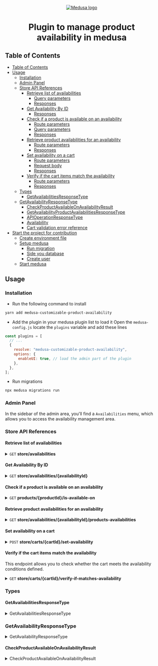 <p align="center">
  <a href="https://www.medusajs.com">
  <picture>
    <source media="(prefers-color-scheme: dark)" srcset="https://user-images.githubusercontent.com/59018053/229103275-b5e482bb-4601-46e6-8142-244f531cebdb.svg">
    <source media="(prefers-color-scheme: light)" srcset="https://user-images.githubusercontent.com/59018053/229103726-e5b529a3-9b3f-4970-8a1f-c6af37f087bf.svg">
    <img alt="Medusa logo" src="https://user-images.githubusercontent.com/59018053/229103726-e5b529a3-9b3f-4970-8a1f-c6af37f087bf.svg">
    </picture>
  </a>
</p>

<h1 align="center">
  Plugin to manage product availability in medusa
</h1>

## Table of Contents

- [Table of Contents](#table-of-contents)
- [Usage](#usage)
  - [Installation](#installation)
  - [Admin Panel](#admin-panel)
  - [Store API References](#store-api-references)
    - [Retrieve list of availabilities](#retrieve-list-of-availabilities)
      - [Query parameters](#query-parameters)
      - [Responses](#responses)
    - [Get Availability By ID](#get-availability-by-id)
      - [Responses](#responses-1)
    - [Check if a product is available on an availability](#check-if-a-product-is-available-on-an-availability)
      - [Route parameters](#route-parameters)
      - [Query parameters](#query-parameters-1)
      - [Responses](#responses-2)
    - [Retrieve product availabilities for an availability](#retrieve-product-availabilities-for-an-availability)
      - [Route parameters](#route-parameters-1)
      - [Responses](#responses-3)
    - [Set availability on a cart](#set-availability-on-a-cart)
      - [Route parameters](#route-parameters-2)
      - [Request body](#request-body)
      - [Responses](#responses-4)
    - [Verify if the cart items match the availability](#verify-if-the-cart-items-match-the-availability)
      - [Route parameters](#route-parameters-3)
      - [Responses](#responses-5)
  - [Types](#types)
    - [GetAvailabilitiesResponseType](#getavailabilitiesresponsetype)
  - [GetAvailabilityResponseType](#getavailabilityresponsetype)
    - [CheckProductAvailableOnAvailabilityResult](#checkproductavailableonavailabilityresult)
    - [GetAvailabilityProductAvailabilitiesResponseType](#getavailabilityproductavailabilitiesresponsetype)
    - [APIOperationResponseType](#apioperationresponsetype)
    - [Availability](#availability)
    - [Cart validation error reference](#cart-validation-error-reference)
- [Start the project for contribution](#start-the-project-for-contribution)
  - [Create environment file](#create-environment-file)
  - [Setup medusa](#setup-medusa)
    - [Run migration](#run-migration)
    - [Side you database](#side-you-database)
    - [Create user](#create-user)
  - [Start medusa](#start-medusa)

## Usage

### Installation

- Run the following command to install

```bash
yarn add medusa-customizable-product-availability
```

- Add the plugin in your medusa plugin list to load it
  Open the `medusa-config.js` locate the `plugins` variable and add these lines

```js
const plugins = [
  // ...
  {
    resolve: "medusa-customizable-product-availability",
    options: {
      enableUI: true, // load the admin part of the plugin
    },
  },
];
```

- Run migrations

```bash
npx medusa migrations run
```

### Admin Panel

In the sidebar of the admin area, you'll find a `Availabilities` menu, which allows you to access the availability management area.

### Store API References

#### Retrieve list of availabilities

<details>
  <summary>
    <code>GET</code>
      <b>store/availabilities</b>
  </summary>

##### Query parameters

> | name       | type     | data type | description                                                                                                  |
> | ---------- | -------- | --------- | ------------------------------------------------------------------------------------------------------------ |
> | page       | optional | number    | The current page of the list. The default is `0`                                                             |
> | limit      | optional | number    | The size of the result                                                                                       |
> | forProduct | optional | string    | Allow to filter and only get availabilities related to a product. `forProduct` must be the id of the product |

##### Responses

> | http code | content-type       | response                                                        |
> | --------- | ------------------ | --------------------------------------------------------------- |
> | `200`     | `application/json` | [GetAvailabilitiesResponseType](#getavailabilitiesresponsetype) |

</details>

#### Get Availability By ID

<details>
  <summary>
    <code>GET</code>
      <b>store/availabilities/{availabilityId}</b>
  </summary>

##### Responses

> | http code | content-type       | response                                                    |
> | --------- | ------------------ | ----------------------------------------------------------- |
> | `200`     | `application/json` | [GetAvailabilityResponseType](#getavailabilityresponsetype) |

</details>

#### Check if a product is available on an availability

<details>
  <summary>
    <code>GET</code>
      <b>products/{productId}/is-available-on</b>
  </summary>

##### Route parameters

> | name      | type    | data type | description                                                |
> | --------- | ------- | --------- | ---------------------------------------------------------- |
> | productId | require | string    | The ID of the product whose availability you wish to check |

##### Query parameters

> | name           | type     | data type | description                               |
> | -------------- | -------- | --------- | ----------------------------------------- |
> | availabilityId | required | string    | The ID of the availability to be checked. |

##### Responses

> | http code | content-type       | response                                                                                |
> | --------- | ------------------ | --------------------------------------------------------------------------------------- |
> | `200`     | `application/json` | [CheckProductAvailableOnAvailabilityResult](#checkproductavailableonavailabilityresult) |

</details>

#### Retrieve product availabilities for an availability

<details>
  <summary>
    <code>GET</code>
      <b>store/availabilities/{availabilityId}/products-availabilities</b>
  </summary>

##### Route parameters

- `availabilityId` the id of the availability

##### Responses

> | http code | content-type       | response                                                                           |
> | --------- | ------------------ | ---------------------------------------------------------------------------------- |
> | `200`     | `application/json` | [GetAvailabilityProductAvailabilitiesResponseType](#getavailabilitiesresponsetype) |

</details>

#### Set availability on a cart

<details>
  <summary>
    <code>POST</code>
      <b>store/carts/{cartId}/set-availability</b>

  </summary>

##### Route parameters

- `cartId` the cart identifier on which you wish to define availability

##### Request body

> Must be a JSON object. Ensure that the `Content-Type` header is set `application/json`

> | property       | description                |
> | -------------- | -------------------------- |
> | availabilityId | The id of the availability |

##### Responses

> | http code | content-type       | response                                                                           |
> | --------- | ------------------ | ---------------------------------------------------------------------------------- |
> | `200`     | `application/json` | [GetAvailabilityProductAvailabilitiesResponseType](#getavailabilitiesresponsetype) |

</details>

#### Verify if the cart items match the availability

This endpoint allows you to check whether the cart meets the availability conditions defined.

<details>
  <summary>
    <code>GET</code>
      <b>store/carts/{cartId}/verify-if-matches-availability</b>

  </summary>

##### Route parameters

- `cartId` the cart identifier on which you wish to define availability

##### Responses

> | http code | content-type       | response                                                                         |
> | --------- | ------------------ | -------------------------------------------------------------------------------- |
> | `200`     | `application/json` | [APIOperationResponseType](#apioperationresponsetype)                            |
> | `400`     | `application/json` | [Reed more on cart validation error reference](#cart-validation-error-reference) |

</details>

### Types

#### GetAvailabilitiesResponseType

<details>
  <summary> GetAvailabilitiesResponseType </summary>

```ts
export interface GetAvailabilitiesResponseType {
  data: GetAvailabilitiesResponseData;
}

export interface GetAvailabilitiesResponseData {
  availabilities: Omit<Availability, "availabilityProducts">[];
  totalCount: number;
}
```

</details>

### GetAvailabilityResponseType

<details>
  <summary> GetAvailabilityResponseType </summary>

```ts
export interface GetAvailabilityResponseType {
  data: Omit<Availability, "availabilityProducts">;
}
```

</details>

#### CheckProductAvailableOnAvailabilityResult

<details>
  <summary> CheckProductAvailableOnAvailabilityResult </summary>

```ts
export interface CheckProductAvailableOnAvailabilityResult {
  data: {
    exists: boolean;
  };
}
```

#### GetAvailabilityProductAvailabilitiesResponseType

<details>
  <summary> GetAvailabilityProductAvailabilitiesResponseType </summary>

```ts
export interface GetAvailabilityProductAvailabilitiesResponseType {
  data: AvailabilityProduct[];
}
```

</details>

#### APIOperationResponseType

<details>
  <summary> APIOperationResponseType </summary>

```ts
export interface APIOperationResponseType {
  data: {
    success: boolean;
  };
}
```

</details>

#### Availability

<details>
  <summary> Availability </summary>

```ts
export interface Availability {
  id: string;
  created_at: Date;
  updated_at: Date;
  status: string;
  date: Date;
  availabilityProducts: AvailabilityProduct[];
}

export interface AvailabilityProduct {
  id: string;
  created_at: Date;
  updated_at: Date;
  quantity: number;
  product: Product; // medusa product
}
```

</details>

#### Cart validation error reference

The errors listed here are those related to the validation of the cart in relation to the defined availability.
The validation of the cart is done while completing it.

When a validation error is triggered, the HTTP code of the response is `422`.
And the response is in the form of

```ts
enum CartValidationErrorCode {
  AVAILABILITY_EXPIRED = "AVAILABILITY_EXPIRED",
  AVAILABILITY_INACTIVE = "AVAILABILITY_INACTIVE",
  AVAILABILITY_NOT_SET_ON_CART = "AVAILABILITY_NOT_SET_ON_CART",
  PRODUCT_NOT_AVAILABLE_ON_AVAILABILITY = "PRODUCT_NOT_AVAILABLE_ON_AVAILABILITY",
  PRODUCT_NO_LONGER_AVAILABLE_ON_AVAILABILITY = "PRODUCT_NO_LONGER_AVAILABLE_ON_AVAILABILITY",
  AVAILABLE_QUANTITY_EXCEEDED = "AVAILABLE_QUANTITY_EXCEEDED",
}

type ErrorResponse {
  message: string;
  code: CartValidationErrorCode;
  payload?: object;
}
```

The `payload` property provides more information about the error, which can be used to provide more edifying information to the user. This property can vary depending on the error.

Error codes details

- `AVAILABILITY_EXPIRED` the date defined on the availability is passed
- `AVAILABILITY_INACTIVE` the availability is disabled by the admin
- `AVAILABILITY_NOT_SET_ON_CART` you don't define an availability on the cart you are trying to complete. See how [here](#set-availability-on-a-cart)
- `PRODUCT_NOT_AVAILABLE_ON_AVAILABILITY` a product of the cart is not defined as available on the availability defined on the cart
  In this case the payload is in this form

```ts
type Payload = {
  productTitle: string; // the title of the product
};
```

- `PRODUCT_NO_LONGER_AVAILABLE_ON_AVAILABILITY` the availability quantity defined for the product is out of stock. The payload is in same type as `PRODUCT_NOT_AVAILABLE_ON_AVAILABILITY` error.

- `AVAILABLE_QUANTITY_EXCEEDED` the quantity of products requested for purchase is less than the quantity available according to availability.
  In this case the payload look like this

```ts
type Payload = {
  availableQuantity: number; // the now available quantity,
  productTitle: string; // the title of the product
};
```

## Start the project for contribution

### Create environment file

Run the following command to create the environment from example file

```bash
cp .env.template .env
```

> You can keep the environment variables value if you are going to use the
> provided docker compose

### Setup medusa

Before you start medusa setup ensure that you start the database with the following command

```bash
docker compose up
```

#### Run migration

Run the following command to apply migrations

```bash
yarn medusa migrations run
```

#### Side you database

```bash
yarn seed
```

#### Create user

```bash
npx medusa user -e some@email.com -p some-password
```

### Start medusa

```bash
yarn dev
```
